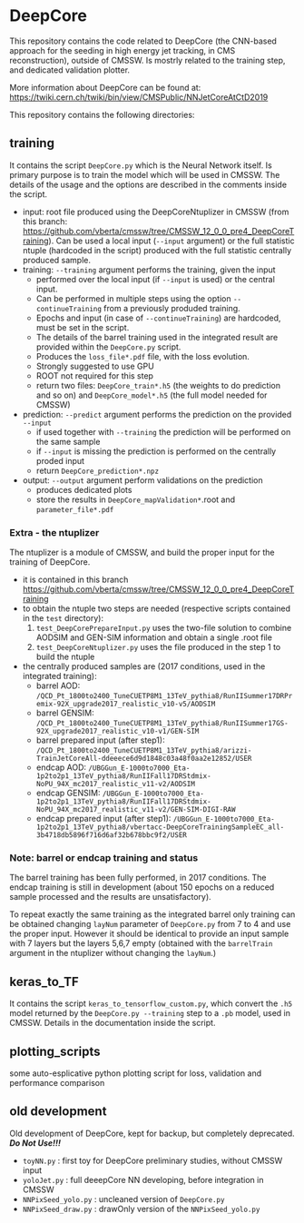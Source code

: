# DeepCore

This repository contains the code related to DeepCore (the CNN-based approach for the seeding in high energy jet tracking, in CMS reconstruction), outside of CMSSW. Is mostrly related to the training step, and dedicated validation plotter.

More information about DeepCore can be found at: https://twiki.cern.ch/twiki/bin/view/CMSPublic/NNJetCoreAtCtD2019

This repository contains the following directories:

## training 
It contains the script `DeepCore.py` which is the Neural Network itself. Is primary purpose is to train the model which will be used in CMSSW. The details of the usage and the options are described in the comments inside the script.
- input: root file produced using the DeepCoreNtuplizer in CMSSW (from this branch: https://github.com/vberta/cmssw/tree/CMSSW_12_0_0_pre4_DeepCoreTraining). Can be used a local input (`--input` argument) or the full statistic ntuple (hardcoded in the script) produced with the full statistic centrally produced sample. 
- training: `--training` argument performs the training, given the input
   - performed over the local input (if `--input` is used) or the central input.
   - Can be performed in multiple steps using the option `--continueTraining` from a previously produded training.
   - Epochs and input (in case of `--continueTraining`) are hardcoded, must be set in the script.
   - The details of the barrel training used in the integrated result are provided within the `DeepCore.py` script. 
   - Produces the `loss_file*.pdf` file, with the loss evolution.
   - Strongly suggested to use GPU
   - ROOT not required for this step
   - return two files: `DeepCore_train*.h5` (the weights to do prediction and so on) and `DeepCore_model*.h5` (the full model needed for CMSSW)
- prediction: `--predict` argument performs the prediction on the provided `--input`
   - if used together with `--training`  the prediction will be performed on the same sample
   - if `--input` is missing the prediction is performed on the centrally proded input
   - return `DeepCore_prediction*.npz`
- output:  `--output` argument perform validations on the prediction
   -  produces dedicated plots
   -  store the results in `DeepCore_mapValidation*`.root and `parameter_file*.pdf`

### Extra - the ntuplizer
The ntuplizer is a module of CMSSW, and build the proper input for the training of DeepCore. 
- it is contained in this branch https://github.com/vberta/cmssw/tree/CMSSW_12_0_0_pre4_DeepCoreTraining
- to obtain the ntuple two steps are needed (respective scripts contained in the `test` directory):
   1. `test_DeepCorePrepareInput.py` uses the two-file solution to combine AODSIM and GEN-SIM information and obtain a single .root file
   2. `test_DeepCoreNtuplizer.py` uses the file produced in the step 1 to build the ntuple
- the centrally produced samples are (2017 conditions, used in the integrated training):
  - barrel AOD: `/QCD_Pt_1800to2400_TuneCUETP8M1_13TeV_pythia8/RunIISummer17DRPremix-92X_upgrade2017_realistic_v10-v5/AODSIM`
  - barrel GENSIM: `/QCD_Pt_1800to2400_TuneCUETP8M1_13TeV_pythia8/RunIISummer17GS-92X_upgrade2017_realistic_v10-v1/GEN-SIM`
  - barrel prepared input (after step1): `/QCD_Pt_1800to2400_TuneCUETP8M1_13TeV_pythia8/arizzi-TrainJetCoreAll-ddeeece6d9d1848c03a48f0aa2e12852/USER`
  - endcap AOD: `/UBGGun_E-1000to7000_Eta-1p2to2p1_13TeV_pythia8/RunIIFall17DRStdmix-NoPU_94X_mc2017_realistic_v11-v2/AODSIM`
  - endcap GENSIM: `/UBGGun_E-1000to7000_Eta-1p2to2p1_13TeV_pythia8/RunIIFall17DRStdmix-NoPU_94X_mc2017_realistic_v11-v2/GEN-SIM-DIGI-RAW`
  - endcap prepared input (after step1): `/UBGGun_E-1000to7000_Eta-1p2to2p1_13TeV_pythia8/vbertacc-DeepCoreTrainingSampleEC_all-3b4718db5896f716d6af32b678bbc9f2/USER`

<!---
| barrel AOD                         |`/QCD_Pt_1800to2400_TuneCUETP8M1_13TeV_pythia8/RunIISummer17DRPremix-92X_upgrade2017_realistic_v10-v5/AODSIM`|
| barrel GENSIM                      | `/QCD_Pt_1800to2400_TuneCUETP8M1_13TeV_pythia8/RunIISummer17GS-92X_upgrade2017_realistic_v10-v1/GEN-SIM`|
| barrel prepared input (after step1)| `/QCD_Pt_1800to2400_TuneCUETP8M1_13TeV_pythia8/arizzi-TrainJetCoreAll-ddeeece6d9d1848c03a48f0aa2e12852/USER`|
| endcap AOD                         | `/UBGGun_E-1000to7000_Eta-1p2to2p1_13TeV_pythia8/RunIIFall17DRStdmix-NoPU_94X_mc2017_realistic_v11-v2/AODSIM`|
| endcap GENSIM                      |`/UBGGun_E-1000to7000_Eta-1p2to2p1_13TeV_pythia8/RunIIFall17DRStdmix-NoPU_94X_mc2017_realistic_v11-v2/GEN-SIM-DIGI-RAW`|
| endcap prepared input (after step1)| `/UBGGun_E-1000to7000_Eta-1p2to2p1_13TeV_pythia8/vbertacc-DeepCoreTrainingSampleEC_all-3b4718db5896f716d6af32b678bbc9f2/USER`|
--->

### Note: barrel or endcap training and status
The barrel training has been fully performed, in 2017 conditions. The endcap training is still in development (about 150 epochs on a reduced sample processed and the results are unsatisfactory).

To repeat exactly the same training as the integrated barrel only training can be obtained changing `layNum` parameter of `DeepCore.py` from 7 to 4 and use the proper input. However it should be identical to provide an input sample with 7 layers but the layers 5,6,7 empty (obtained with the `barrelTrain` argument in the ntuplizer without changing the `layNum`.)







## keras_to_TF
It contains the script `keras_to_tensorflow_custom.py`, which convert the `.h5` model returned by the `DeepCore.py --training` step to a `.pb` model, used in CMSSW. Details in the documentation inside the script.

## plotting_scripts
some auto-esplicative python plotting script for loss, validation and performance comparison

## old development
Old development of DeepCore, kept for backup, but completely deprecated. ___Do Not Use!!!___
- `toyNN.py` : first toy for DeepCore preliminary studies, without CMSSW input
- `yoloJet.py` : full deeepCore NN developing, before integration in CMSSW
- `NNPixSeed_yolo.py` : uncleaned version of `DeepCore.py`
- `NNPixSeed_draw.py` : drawOnly version of the `NNPixSeed_yolo.py`




<!--- A raw description of the directory tree (or particular branches):


## trackjet directory:
_DeepCore_ NN developing (python script, based on Keras-Tensorflow).
* toyNN : first toy for DeepCore preliminary studies, without CMSSW input
* yoloJet : full deeepCore NN developing, before integration in CMSSW
* NNPixSeed : updated version of DeepCore, with input from CMSSW and in-developing features
  * feature/new_par_try branch : old (merged) branch with new parametrization
  * EndCap branch : branch for endcap integration
 
 
## Missing directory (must be pushed in the future): 
- [] trackjet/loss_plot  
- [] trackjet/plot_performance_CMSS
- [] trackjet/keras_to_TF
- [] trackjet/Endcap_integration
- [] pdf_peak_shift : the entire analysis
- [] other missing stuff?

-->
